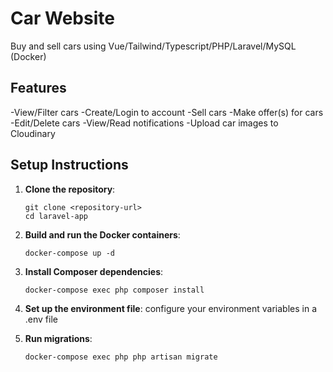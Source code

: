 # Car Website

Buy and sell cars using Vue/Tailwind/Typescript/PHP/Laravel/MySQL (Docker)

## Features
-View/Filter cars
-Create/Login to account
-Sell cars
-Make offer(s) for cars
-Edit/Delete cars
-View/Read notifications
-Upload car images to Cloudinary

## Setup Instructions

1. **Clone the repository**:
   ```
   git clone <repository-url>
   cd laravel-app
   ```

2. **Build and run the Docker containers**:
   ```
   docker-compose up -d
   ```

3. **Install Composer dependencies**:
   ```
   docker-compose exec php composer install
   ```

4. **Set up the environment file**:
   configure your environment variables in a .env file

5. **Run migrations**:
   ```
   docker-compose exec php php artisan migrate
   ```


